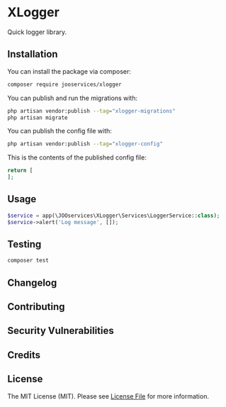 # XLogger

Quick logger library.

## Installation

You can install the package via composer:

```bash
composer require jooservices/xlogger
```

You can publish and run the migrations with:

```bash
php artisan vendor:publish --tag="xlogger-migrations"
php artisan migrate
```

You can publish the config file with:

```bash
php artisan vendor:publish --tag="xlogger-config"
```

This is the contents of the published config file:

```php
return [
];
```

## Usage

```php
$service = app(\JOOservices\XLogger\Services\LoggerService::class);
$service->alert('Log message', []);
```

## Testing

```bash
composer test
```

## Changelog

## Contributing

## Security Vulnerabilities

## Credits

## License

The MIT License (MIT). Please see [License File](LICENSE.md) for more information.
